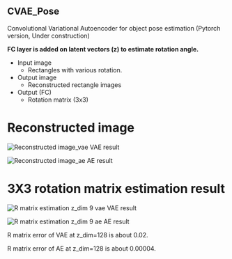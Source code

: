 ## CVAE_Pose
Convolutional Variational Autoencoder for object pose estimation (Pytorch version, Under construction)

**FC layer is added on latent vectors (z) to estimate rotation angle.**

* Input image
  * Rectangles with various rotation.
* Output image
  * Reconstructed rectangle images
* Output (FC)
  * Rotation matrix (3x3)

# Reconstructed image
![Reconstructed image_vae](https://github.com/peytonhong/CVAE_Pose/blob/cvae_lm/results/image_at_epoch_0299.png)
VAE result

![Reconstructed image_ae](https://github.com/peytonhong/CVAE_Pose/blob/cvae_lm/results/image_at_epoch_0178_ae.png)
AE result

# 3X3 rotation matrix estimation result
![R matrix estimation z_dim 9 vae](https://github.com/peytonhong/CVAE_Pose/blob/cvae_lm/results/pose_result_vae_zdim9.png)
VAE result

![R matrix estimation z_dim 9 ae](https://github.com/peytonhong/CVAE_Pose/blob/cvae_lm/results/pose_result_ae_zdim9.png)
AE result

R matrix error of VAE at z_dim=128 is about 0.02.

R matrix error of AE at z_dim=128 is about 0.00004.
